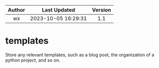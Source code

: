 | Author | Last Updated | Version |
| :----: | :-----------------: | :-----: |
| wx | 2023-10-05 16:29:31 | 1.1 |

# templates

Store any relevant templates, such as a blog post, the organization of a python project, and so on.
